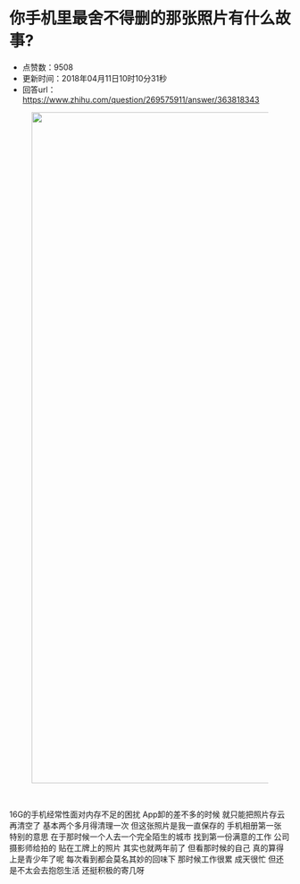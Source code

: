 # 你手机里最舍不得删的那张照片有什么故事?
- 点赞数：9508
- 更新时间：2018年04月11日10时10分31秒
- 回答url：https://www.zhihu.com/question/269575911/answer/363818343
<body>
 <figure>
  <img data-rawwidth="1200" data-rawheight="1198" src="https://picx.zhimg.com/50/v2-f37237832d14609ffe11949490f3116c_720w.jpg?source=1940ef5c" data-original-token="v2-f37237832d14609ffe11949490f3116c" class="origin_image zh-lightbox-thumb" width="1200" data-original="https://picx.zhimg.com/v2-f37237832d14609ffe11949490f3116c_r.jpg?source=1940ef5c">
 </figure>
 <br>
 <p data-pid="-NfYB2sy">16G的手机经常性面对内存不足的困扰 App卸的差不多的时候 就只能把照片存云再清空了 基本两个多月得清理一次 但这张照片是我一直保存的 手机相册第一张 特别的意思 在于那时候一个人去一个完全陌生的城市 找到第一份满意的工作 公司摄影师给拍的 贴在工牌上的照片 其实也就两年前了 但看那时候的自己 真的算得上是青少年了呢 每次看到都会莫名其妙的回味下 那时候工作很累 成天很忙 但还是不太会去抱怨生活 还挺积极的寄几呀</p>
</body>